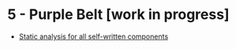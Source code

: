 # 5 - Purple Belt [work in progress]

- [Static analysis for all self-written components](static-analysis-for-all-self-written-components.md)

